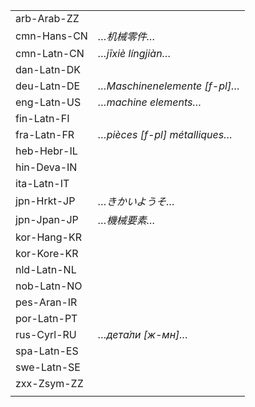 | | |
|-|-|
| arb-Arab-ZZ |  |
| cmn-Hans-CN | _…机械零件…_ |
| cmn-Latn-CN | _…jīxiè língjiàn…_ |
| dan-Latn-DK |  |
| deu-Latn-DE | _…Maschinenelemente [f-pl]…_ |
| eng-Latn-US | _…machine elements…_ |
| fin-Latn-FI |  |
| fra-Latn-FR | _…pièces [f-pl] métalliques…_ |
| heb-Hebr-IL |  |
| hin-Deva-IN |  |
| ita-Latn-IT |  |
| jpn-Hrkt-JP | _…きかいようそ…_ |
| jpn-Jpan-JP | _…機械要素…_ |
| kor-Hang-KR |  |
| kor-Kore-KR |  |
| nld-Latn-NL |  |
| nob-Latn-NO |  |
| pes-Aran-IR |  |
| por-Latn-PT |  |
| rus-Cyrl-RU | _…дета́ли [ж-мн]…_ |
| spa-Latn-ES |  |
| swe-Latn-SE |  |
| zxx-Zsym-ZZ |  |
|  |  |